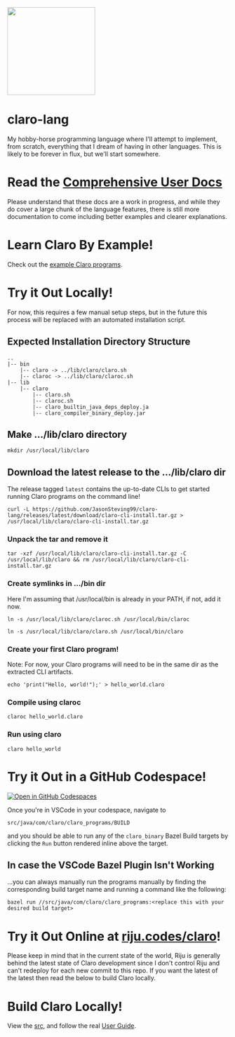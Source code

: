 <div align="left">
  <img src="https://github.com/JasonSteving99/claro-lang/blob/main/logo/ClaroLogoFromArrivalHeptapodOfferWeapon1.jpeg" width=200 height=200>
</div>

# claro-lang

My hobby-horse programming language where I'll attempt to implement, from
scratch, everything that I dream of having in other languages. This is
likely to be forever in flux, but we'll start somewhere.

# Read the [Comprehensive User Docs](https://jasonsteving99.github.io/claro-lang/)
Please understand that these docs are a work in progress, and while they do cover a large chunk of the language features, there is still more documentation to come including better examples and clearer explanations.

# Learn Claro By Example! 
Check out the [example Claro programs](https://github.com/JasonSteving99/claro-lang/tree/main/src/java/com/claro/claro_programs).

# Try it Out Locally!
For now, this requires a few manual setup steps, but in the future this process will be replaced with an automated installation script.
## Expected Installation Directory Structure
```
..
|-- bin
    |-- claro -> ../lib/claro/claro.sh
    |-- claroc -> ../lib/claro/claroc.sh
|-- lib
    |-- claro
        |-- claro.sh
        |-- claroc.sh
        |-- claro_builtin_java_deps_deploy.ja
        |-- claro_compiler_binary_deploy.jar
```
## Make .../lib/claro directory
```
mkdir /usr/local/lib/claro
```
## Download the latest release to the .../lib/claro dir
The release tagged `latest` contains the up-to-date CLIs to get started running Claro programs on the command line! 
```
curl -L https://github.com/JasonSteving99/claro-lang/releases/latest/download/claro-cli-install.tar.gz > /usr/local/lib/claro/claro-cli-install.tar.gz
```
### Unpack the tar and remove it
```
tar -xzf /usr/local/lib/claro/claro-cli-install.tar.gz -C /usr/local/lib/claro && rm /usr/local/lib/claro/claro-cli-install.tar.gz
```
### Create symlinks in .../bin dir
Here I'm assuming that /usr/local/bin is already in your PATH, if not, add it now.
```
ln -s /usr/local/lib/claro/claroc.sh /usr/local/bin/claroc
```
```
ln -s /usr/local/lib/claro/claro.sh /usr/local/bin/claro
```
### Create your first Claro program!
Note: For now, your Claro programs will need to be in the same dir as the extracted CLI artifacts.
```
echo 'print("Hello, world!");' > hello_world.claro
```
### Compile using claroc
```
claroc hello_world.claro
```
### Run using claro
```
claro hello_world
```


# Try it Out in a GitHub Codespace!
[![Open in GitHub Codespaces](https://github.com/codespaces/badge.svg)](https://codespaces.new/JasonSteving99/claro-lang?quickstart=1)

Once you're in VSCode in your codespace, navigate to
```
src/java/com/claro/claro_programs/BUILD
```
and you should be able to run any of the `claro_binary` Bazel Build targets by clicking the `Run` button rendered inline above the target.

## In case the VSCode Bazel Plugin Isn't Working
...you can always manually run the programs manually by finding the corresponding build target name and running a command like the following:
```
bazel run //src/java/com/claro/claro_programs:<replace this with your desired build target>
```

# Try it Out Online at [riju.codes/claro](https://riju.codes/claro)!
Please keep in mind that in the current state of the world, Riju is generally behind the latest state of Claro development since I don't control Riju and can't redeploy for each new commit to this repo. If you want the latest of the latest then read the below to build Claro locally. 

# Build Claro Locally!
View the [src](https://github.com/JasonSteving99/claro-lang/tree/main/src/java/com/claro), and follow the real [User Guide](https://github.com/JasonSteving99/claro-lang/tree/main/src/java/com/claro#running-claro-programs).
